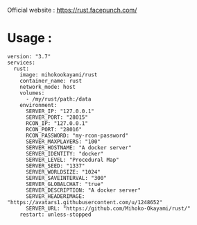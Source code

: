 Official website : https://rust.facepunch.com/

# Usage :
    version: "3.7"
    services:
      rust:
        image: mihokookayami/rust
        container_name: rust
        network_mode: host
        volumes:
          - /my/rust/path:/data
        environment:
          SERVER_IP: "127.0.0.1"
          SERVER_PORT: "28015"
          RCON_IP: "127.0.0.1"
          RCON_PORT: "28016"
          RCON_PASSWORD: "my-rcon-password"
          SERVER_MAXPLAYERS: "100"
          SERVER_HOSTNAME: "A docker server"
          SERVER_IDENTITY: "docker"
          SERVER_LEVEL: "Procedural Map"
          SERVER_SEED: "1337"
          SERVER_WORLDSIZE: "1024"
          SERVER_SAVEINTERVAL: "300"
          SERVER_GLOBALCHAT: "true"
          SERVER_DESCRIPTION: "A docker server"
          SERVER_HEADERIMAGE: "https://avatars1.githubusercontent.com/u/1248652"
          SERVER_URL: "https://github.com/Mihoko-Okayami/rust/"
        restart: unless-stopped
